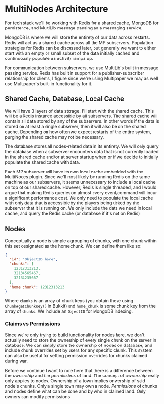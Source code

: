 # MultiNodes Architecture

For tech stack we'll be working with Redis for a shared cache, MongoDB for persistence, 
and MultiLib message passing as a messaging service. 

MongoDB is where we will store the entirety of 
our data across restarts. Redis will act as a shared cache across all the MP subservers. Population 
strategies for Redis can be discussed later, but generally we want to either start with an empty or
small subset of the data initially cached and continuously populate as activity ramps up. 

For communication between subservers, we use MultiLib's built in message passing service. Redis has
built in support for a publisher-subscriber relationship for clients, I figure since we're using
Multipaper we may as well use Multipaper's built-in functionality for it.

## Shared Cache, Database, Local Cache

We will have 3 layers of data storage. I'll start with the shared cache. This will be a Redis instance
accessible by all subservers. The shared cache will contain all data stored by any of the subservers. In
other words if the data is stored on at least a single subserver, then it will also be on the shared
cache. Depending on how often we expect restarts of the entire system, purging the shared cache may
not be necessary. 

The database stores all nodes-related data in its entirety. We will only query the database when a
subserver encounters data that is not currently loaded in the shared cache and/or at server startup when
or if we decide to initially populate the shared cache with data.

Each MP subserver will have its own local cache embedded with the MultiNodes plugin. Since we'll
most likely be running Redis on the same machine as our subservers, it seems unnecessary to include
a local cache on top of our shared cache. However, Redis is single threaded, and I would argue that making
Redis queries on almost every event/command will incur a significant performance cost. We only need to
populate the local cache with only data that is accessible by the players being ticked by the subserver
that it is running on. We only include the data we need in local cache, and query the Redis cache (or
database if it's not on Redis)

## Nodes

Conceptually a node is simple a grouping of chunks, with one chunk within this set designated
as the home chunk. We can define them like so:

```json
{
  "id": "ObjectID here",
  "chunks": [
    12312313213,
    32134565467,
    32134235667
  ],
  "home_chunk": 12312313213
}
```

Where `chunks` is an array of chunk keys (you obtain these using `Chunk#getChunkKey()` in Bukkit) and
`home_chunk` is some chunk key from the array of `chunks`. We include an `ObjectID` for MongoDB indexing.

### Claims vs Permissions

Since we're only trying to build functionality for nodes here, we don't actually need to store the
ownership of every single chunk on the server in database. We can simply store the ownership of nodes
on database, and include chunk overrides set by users for any specific chunk. This system can also
be useful for setting permission overrides for chunks claimed during war.

Before we continue I want to note here that there is a difference between the *ownership* and 
the *permissions* of land. The concept of *ownership* really only applies to nodes. Ownership of a town
implies onwership of said node's chunks. Only a single town may own a node. *Permissions* of chunks and
nodes define what can be done and by who in claimed land. Only owners can modify permissions.

